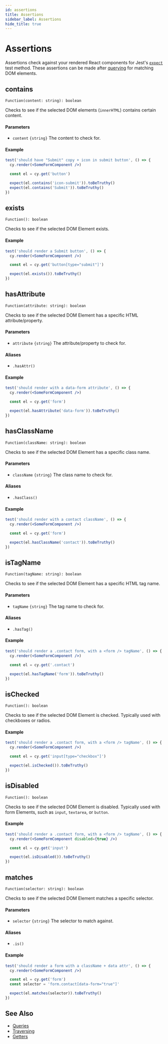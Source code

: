 ```yaml
---
id: assertions
title: Assertions
sidebar_label: Assertions
hide_title: true
---
```


# Assertions

Assertions check against your rendered React components for Jest's [`expect`](https://jestjs.io/docs/en/expect) test method. These assertions can be made after [querying](./queryies) for matching DOM elements.

## contains

`Function(content: string): boolean`

Checks to see if the selected DOM elements (`innerHTML`) contains certain content.

#### Parameters

- `content` `{string}` The content to check for.

#### Example

```jsx
test('should have "Submit" copy + icon in submit button', () => {
  cy.render(<SomeFormComponent />)

  const el = cy.get('button')

  expect(el.contains('icon-submit')).toBeTruthy()
  expect(el.contains('Submit')).toBeTruthy()
})
```

## exists

`Function(): boolean`

Checks to see if the selected DOM Element exists.

#### Example

```jsx
test('should render a Submit button', () => {
  cy.render(<SomeFormComponent />)

  const el = cy.get('button[type="submit"]')

  expect(el.exists()).toBeTruthy()
})
```

## hasAttribute

`Function(attribute: string): boolean`

Checks to see if the selected DOM Element has a specific HTML attribute/property.

#### Parameters

- `attribute` `{string}` The attribute/property to check for.

#### Aliases

- `.hasAttr()`

#### Example

```jsx
test('should render with a data-form attribute', () => {
  cy.render(<SomeFormComponent />)

  const el = cy.get('form')

  expect(el.hasAttribute('data-form')).toBeTruthy()
})
```

## hasClassName

`Function(className: string): boolean`

Checks to see if the selected DOM Element has a specific class name.

#### Parameters

- `className` `{string}` The class name to check for.

#### Aliases

- `.hasClass()`

#### Example

```jsx
test('should render with a contact className', () => {
  cy.render(<SomeFormComponent />)

  const el = cy.get('form')

  expect(el.hasClassName('contact')).toBeTruthy()
})
```

## isTagName

`Function(tagName: string): boolean`

Checks to see if the selected DOM Element has a specific HTML tag name.

#### Parameters

- `tagName` `{string}` The tag name to check for.

#### Aliases

- `.hasTag()`

#### Example

```jsx
test('should render a .contact form, with a <form /> tagName', () => {
  cy.render(<SomeFormComponent />)

  const el = cy.get('.contact')

  expect(el.hasTagName('form')).toBeTruthy()
})
```

## isChecked

`Function(): boolean`

Checks to see if the selected DOM Element is checked. Typically used with checkboxes or radios.

#### Example

```jsx
test('should render a .contact form, with a <form /> tagName', () => {
  cy.render(<SomeFormComponent />)

  const el = cy.get('input[type="checkbox"]')

  expect(el.isChecked()).toBeTruthy()
})
```

## isDisabled

`Function(): boolean`

Checks to see if the selected DOM Element is disabled. Typically used with form Elements, such as `input`, `textarea`, or `button`.

#### Example

```jsx
test('should render a .contact form, with a <form /> tagName', () => {
  cy.render(<SomeFormComponent disabled={true} />)

  const el = cy.get('input')

  expect(el.isDisabled()).toBeTruthy()
})
```

## matches

`Function(selector: string): boolean`

Checks to see if the selected DOM Element matches a specific selector.

#### Parameters

- `selector` `{string}` The selector to match against.

#### Aliases

- `.is()`

#### Example

```jsx
test('should render a form with a className + data attr', () => {
  cy.render(<SomeFormComponent />)

  const el = cy.get('form')
  const selector = 'form.contact[data-form="true"]'

  expect(el.matches(selector)).toBeTruthy()
})
```

## See Also

- [Queries](./queries)
- [Traversing](./traversing)
- [Getters](./getters)
